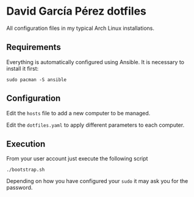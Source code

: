 # David García Pérez dotfiles

All configuration files in my typical Arch Linux installations.

## Requirements

Everything is automatically configured using Ansible. It is necessary to install it first:

```
sudo pacman -S ansible
```

## Configuration

Edit the `hosts` file to add a new computer to be managed.

Edit the `dotfiles.yaml` to apply different parameters to each computer.

## Execution

From your user account just execute the following script

```
./bootstrap.sh
```

Depending on how you have configured your `sudo` it may ask you for the password.


